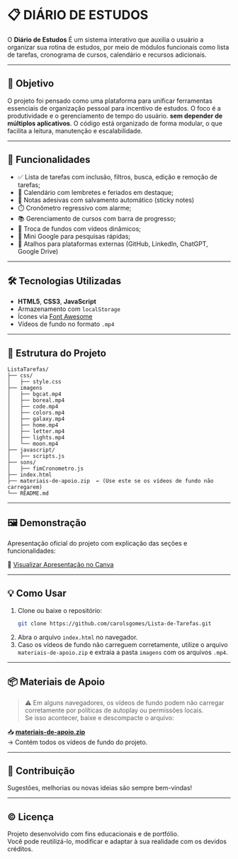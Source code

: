 # 📋 DIÁRIO DE ESTUDOS

O **Diário de Estudos** É um sistema interativo que auxilia o usuário a organizar sua rotina de estudos, por meio de módulos funcionais como lista de tarefas, cronograma de cursos, calendário e recursos adicionais.

---

## 🎯 Objetivo

O projeto foi pensado como uma plataforma para unificar ferramentas essenciais de organização pessoal para incentivo de estudos. O foco é a produtividade e o gerenciamento de tempo do usuário. **sem depender de múltiplos aplicativos**.
O código está organizado de forma modular, o que facilita a leitura, manutenção e escalabilidade. 

---

## 🧩 Funcionalidades

- ✅ Lista de tarefas com inclusão, filtros, busca, edição e remoção de tarefas;
- 📅 Calendário com lembretes e feriados em destaque;
- 📝 Notas adesivas com salvamento automático (sticky notes)
- ⏱️ Cronômetro regressivo com alarme;
- 📚 Gerenciamento de cursos com barra de progresso;
- 🎨 Troca de fundos com vídeos dinâmicos;
- 🔎 Mini Google para pesquisas rápidas;
- 🔗 Atalhos para plataformas externas (GitHub, LinkedIn, ChatGPT, Google Drive)

---

## 🛠️ Tecnologias Utilizadas

- **HTML5**, **CSS3**, **JavaScript**
- Armazenamento com `localStorage`
- Ícones via [Font Awesome](https://fontawesome.com/)
- Vídeos de fundo no formato `.mp4`

---

## 📁 Estrutura do Projeto

```
ListaTarefas/
├── css/
│   ├── style.css
├── imagens
│   ├── bgcat.mp4
│   ├── boreal.mp4
│   ├── code.mp4
│   ├── colors.mp4
│   ├── galaxy.mp4
│   ├── home.mp4
│   ├── letter.mp4
│   ├── lights.mp4
│   └── moon.mp4
├── javascript/
│   ├── scripts.js
├── sons/
│   ├── fimCronometro.js
├── index.html
├── materiais-de-apoio.zip  ← (Use este se os vídeos de fundo não carregarem)
└── README.md
```

---

## 🖼️ Demonstração

Apresentação oficial do projeto com explicação das seções e funcionalidades:

🔗 [Visualizar Apresentação no Canva](https://www.canva.com/design/DAGsDWMS5sc/byauAcMrTl2SCfqkLbCVag/view?utm_content=DAGsDWMS5sc&utm_campaign=designshare&utm_medium=link2&utm_source=uniquelinks&utlId=hdaa5cac31d)

---

## 💡 Como Usar

1. Clone ou baixe o repositório:
   ```bash
   git clone https://github.com/carolsgomes/Lista-de-Tarefas.git
   ```
2. Abra o arquivo `index.html` no navegador.
3. Caso os vídeos de fundo não carreguem corretamente, utilize o arquivo `materiais-de-apoio.zip` e extraia a pasta `imagens` com os arquivos `.mp4`.

---

## 📦 Materiais de Apoio

> ⚠️ Em alguns navegadores, os vídeos de fundo podem não carregar corretamente por políticas de autoplay ou permissões locais.  
> Se isso acontecer, baixe e descompacte o arquivo:

📥 **[materiais-de-apoio.zip](./materiais-de-apoio.zip)**  
→ Contém todos os vídeos de fundo do projeto.

---

## 📌 Contribuição

Sugestões, melhorias ou novas ideias são sempre bem-vindas! 

---

## © Licença

Projeto desenvolvido com fins educacionais e de portfólio.  
Você pode reutilizá-lo, modificar e adaptar à sua realidade com os devidos créditos. 
